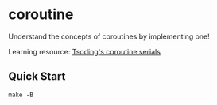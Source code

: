 # coroutine

Understand the concepts of coroutines by implementing one!

Learning resource: [Tsoding's coroutine serials](https://www.youtube.com/watch?v=hzjBdIJ9Ycs&list=PLpM-Dvs8t0VYkIVqDPCa63XiFA-ycqmOe)

## Quick Start

```console
make -B
```
